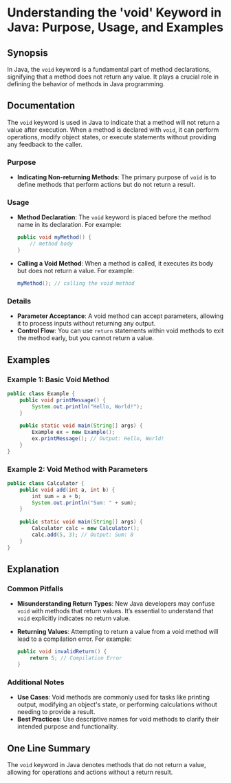 <!--
Meta Description: # Understanding the 'void' Keyword in Java: Purpose, Usage, and Examples ## Synopsis In Java, the `void` keyword is a fundamental part of method decla...
Meta Keywords: void, method, return, java, methods
-->

# Understanding the 'void' Keyword in Java: Purpose, Usage, and Examples

## Synopsis
In Java, the `void` keyword is a fundamental part of method declarations, signifying that a method does not return any value. It plays a crucial role in defining the behavior of methods in Java programming.

## Documentation
The `void` keyword is used in Java to indicate that a method will not return a value after execution. When a method is declared with `void`, it can perform operations, modify object states, or execute statements without providing any feedback to the caller.

### Purpose
- **Indicating Non-returning Methods**: The primary purpose of `void` is to define methods that perform actions but do not return a result.
  
### Usage
- **Method Declaration**: The `void` keyword is placed before the method name in its declaration. For example:
  ```java
  public void myMethod() {
      // method body
  }
  ```
  
- **Calling a Void Method**: When a method is called, it executes its body but does not return a value. For example:
  ```java
  myMethod(); // calling the void method
  ```

### Details
- **Parameter Acceptance**: A void method can accept parameters, allowing it to process inputs without returning any output.
- **Control Flow**: You can use `return` statements within void methods to exit the method early, but you cannot return a value.
  
## Examples
### Example 1: Basic Void Method
```java
public class Example {
    public void printMessage() {
        System.out.println("Hello, World!");
    }
    
    public static void main(String[] args) {
        Example ex = new Example();
        ex.printMessage(); // Output: Hello, World!
    }
}
```

### Example 2: Void Method with Parameters
```java
public class Calculator {
    public void add(int a, int b) {
        int sum = a + b;
        System.out.println("Sum: " + sum);
    }
    
    public static void main(String[] args) {
        Calculator calc = new Calculator();
        calc.add(5, 3); // Output: Sum: 8
    }
}
```

## Explanation
### Common Pitfalls
- **Misunderstanding Return Types**: New Java developers may confuse `void` with methods that return values. It’s essential to understand that `void` explicitly indicates no return value.
  
- **Returning Values**: Attempting to return a value from a void method will lead to a compilation error. For example:
  ```java
  public void invalidReturn() {
      return 5; // Compilation Error
  }
  ```

### Additional Notes
- **Use Cases**: Void methods are commonly used for tasks like printing output, modifying an object's state, or performing calculations without needing to provide a result.
- **Best Practices**: Use descriptive names for void methods to clarify their intended purpose and functionality.

## One Line Summary
The `void` keyword in Java denotes methods that do not return a value, allowing for operations and actions without a return result.